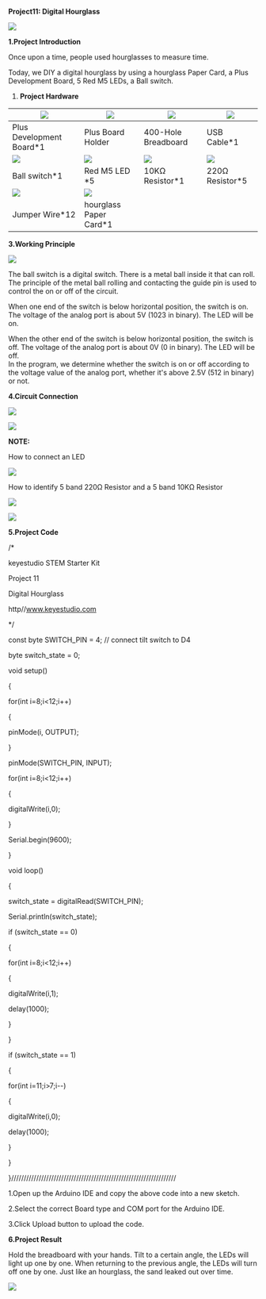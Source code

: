 **Project11: Digital Hourglass**

![](media/3d9017fdae05971f7347698ccb65ec4d.png)

**1.Project Introduction**

Once upon a time, people used hourglasses to measure time.

Today, we DIY a digital hourglass by using a hourglass Paper Card, a Plus
Development Board, 5 Red M5 LEDs, a Ball switch.

1.  **Project Hardware**

| ![](media/f4146601f8c339ab8dd8d809dd8f2a6f.png) | ![](media/51bae5ab9f402a181a081ac1ec81100a.png) | ![](media/4acb8663d8eefd6412faf78c4e857d6a.png) | ![](media/1896ff0625b4ab1415733f26319421bb.png) |
|-------------------------------------------------|-------------------------------------------------|-------------------------------------------------|-------------------------------------------------|
| Plus Development Board\*1                       | Plus Board Holder                               | 400-Hole Breadboard                             | USB Cable\*1                                    |
| ![](media/36f15610f430e5d5138f4e4fb721c40f.png) | ![](media/fcf8a0e0cdd854a1ef3d117c0c0c3e55.png) | ![](media/e7610766136fd2bfb0693893d7a9bd04.png) | ![](media/098a2730d0b0a2a4b2079e0fc87fd38b.png) |
| Ball switch\*1                                  | Red M5 LED \*5                                  | 10KΩ Resistor\*1                                | 220Ω Resistor\*5                                |
| ![](media/748a5d29869fe1db1f4206ef7fc932ae.png) | ![](media/c0478e96e5fdc082d1b6f168a4af28bb.png) |                                                 |                                                 |
| Jumper Wire\*12                                 | hourglass Paper Card\*1                         |                                                 |                                                 |

**3.Working Principle**

![](media/8c40739f8e05f753f145420b421a0f47.png)

The ball switch is a digital switch. There is a metal ball inside it that can
roll. The principle of the metal ball rolling and contacting the guide pin is
used to control the on or off of the circuit.

When one end of the switch is below horizontal position, the switch is on. The
voltage of the analog port is about 5V (1023 in binary). The LED will be on.

When the other end of the switch is below horizontal position, the switch is
off. The voltage of the analog port is about 0V (0 in binary). The LED will be
off.   
In the program, we determine whether the switch is on or off according to the
voltage value of the analog port, whether it's above 2.5V (512 in binary) or
not.

**4.Circuit Connection**

![](media/d20b5f8f9588fb28af7e43b977dfbb72.emf)

![](media/b8eb1861796c0f996b30a56a04793244.png)

**NOTE:**

How to connect an LED

![](media/42ff6f405dfa128593827de5aa03e94b.png)

How to identify 5 band 220Ω Resistor and a 5 band 10KΩ Resistor

![](media/55c0199544e9819328f6d5778f10d7d0.png)

![](media/246cf3885dc837c458a28123885c9f7b.png)

**5.Project Code**

/\*

keyestudio STEM Starter Kit

Project 11

Digital Hourglass

http//www.keyestudio.com

\*/

const byte SWITCH_PIN = 4; // connect tilt switch to D4

byte switch_state = 0;

void setup()

{

for(int i=8;i\<12;i++)

{

pinMode(i, OUTPUT);

}

pinMode(SWITCH_PIN, INPUT);

for(int i=8;i\<12;i++)

{

digitalWrite(i,0);

}

Serial.begin(9600);

}

void loop()

{

switch_state = digitalRead(SWITCH_PIN);

Serial.println(switch_state);

if (switch_state == 0)

{

for(int i=8;i\<12;i++)

{

digitalWrite(i,1);

delay(1000);

}

}

if (switch_state == 1)

{

for(int i=11;i\>7;i--)

{

digitalWrite(i,0);

delay(1000);

}

}

}//////////////////////////////////////////////////////////////////

1.Open up the Arduino IDE and copy the above code into a new sketch.

2.Select the correct Board type and COM port for the Arduino IDE.

3.Click Upload button to upload the code.

**6.Project Result**

Hold the breadboard with your hands. Tilt to a certain angle, the LEDs will
light up one by one. When returning to the previous angle, the LEDs will turn
off one by one. Just like an hourglass, the sand leaked out over time.

![](media/6678160f93bb2a23dcc2e0437e148d20.png)
